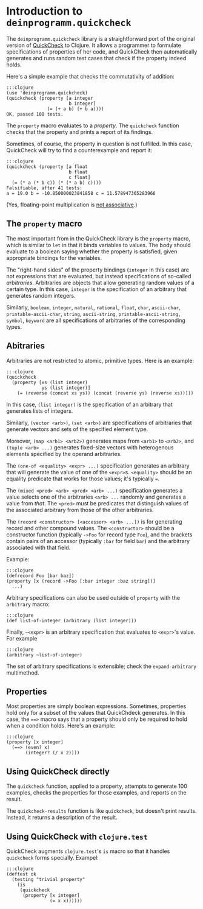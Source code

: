 # Introduction to `deinprogramm.quickcheck`

The `deinprogramm.quickcheck` library is a straightforward port of the
original version of
[QuickCheck](http://en.wikipedia.org/wiki/Quickcheck) to Clojure.
It allows a programmer to formulate specifications of properties of
her code, and QuickCheck then automatically generates and runs random
test cases that check if the property indeed holds.

Here's a simple example that checks the commutativity of addition:

    :::clojure
    (use 'deinprogramm.quickcheck)
    (quickcheck (property [a integer
                           b integer]
                   (= (+ a b) (+ b a))))
    OK, passed 100 tests.

The `property` macro evaluates to a *property*.  The `quickcheck`
function checks that the property and prints a report of its findings.

Sometimes, of course, the property in question is not fulfilled.  In
this case, QuickCheck will try to find a counterexample and report it:
    
    :::clojure
    (quickcheck (property [a float
                           b float
                           c float]
      (= (* a (* b c)) (* (* a b) c))))
    Falsifiable, after 41 tests:
    a = 19.0 b = -10.850000023841858 c = 11.578947365283966

(Yes, floating-point multiplication is [not
associative](http://en.wikipedia.org/wiki/Floating_point).)

## The `property` macro

The most important from in the QuickCheck library is the `property`
macro, which is similar to `let` in that it binds variables to
values.  The body should evaluate to a boolean saying whether the
property is satisfied, given appropriate bindings for the variables.

The "right-hand sides" of the property bindings (`integer` in this
case) are not expressions that are evaluated, but instead
specifications of so-called *arbitraries*.  Arbitraries are objects
that allow generating random values of a certain type.  In this case,
`integer` is the specification of an arbitrary that generates random
integers.

Similarly, `boolean`, `integer`, `natural`, `rational`, `float`,
`char`, `ascii-char`, `printable-ascii-char`, `string`, `ascii-string`,
`printable-ascii-string, symbol`, `keyword` are all specifications of
arbitraries of the corresponding types.

## Abitraries

Arbitraries are not restricted to atomic, primitive types.  Here is an
example:

    :::clojure
    (quickcheck
      (property [xs (list integer)
                 ys (list integer)]
        (= (reverse (concat xs ys)) (concat (reverse ys) (reverse xs)))))

In this case, `(list integer)` is the specification of an arbitrary
that generates lists of integers.

Similarly, `(vector <arb>)`, `(set <arb>)` are specifications of
arbitraries that generate vectors and sets of the specified element
type.

Moreover, `(map <arb1> <arb2>)` generates maps from `<arb1>` to
`<arb2>`, and `(tuple <arb> ...)` generates fixed-size vectors with
heterogenous elements specified by the operand arbitraries.

The `(one-of <equality> <expr> ...)` specification generates an
arbitrary that will generate the value of one of the `<expr>`s.
`<equality>` should be an equality predicate that works for those
values; it's typically `=`.

The `(mixed <pred> <arb> <pred> <arb> ...)` specification generates a
value selects one of the arbitraries `<arb> ...` randomly and
generates a value from *that*.  The `<pred>` must be predicates that
distinguish values of the associated arbitrary from those of the other
arbitraries.

The `(record <constructor> [<accessor> <arb> ...])` is for generating
record and other compound values.  The `<constructor>` should be a
constructor function (typically `->Foo` for record type `Foo`), and
the brackets contain pairs of an accessor (typically `:bar` for field
`bar`) and the arbitrary associated with that field.

Example:

    :::clojure
    (defrecord Foo [bar baz])
    (property [x (record ->Foo [:bar integer :baz string])]
      ...)

Arbitrary specifications can also be used outside of `property` with
the `arbitrary` macro:

    :::clojure
    (def list-of-integer (arbitrary (list integer)))

Finally, `~<expr>` is an arbitrary specification that evaluates to
`<expr>`'s value.  For example

    :::clojure
    (arbitrary ~list-of-integer)

The set of arbitrary specifications is extensible; check the
`expand-arbitrary` multimethod.

## Properties

Most properties are simply boolean expressions.  Sometimes, properties
hold only for a subset of the values that QuickChdeck generates.  In
this case, the `==>` macro says that a property should only be
required to hold when a condition holds.  Here's an example:

    :::clojure
    (property [x integer]
      (==> (even? x)
           (integer? (/ x 2))))

## Using QuickCheck directly

The `quickcheck` function, applied to a property, attempts to generate
100 examples, checks the properties for those examples, and reports on
the result.

The `quickcheck-results` function is like `quickcheck`, but doesn't
print results.  Instead, it returns a description of the result.

## Using QuickCheck with `clojure.test`

QuickCheck augments `clojure.test`'s `is` macro so that it handles
`quickcheck` forms specially.  Exampel:

    :::clojure
    (deftest ok
      (testing "trivial property"
        (is
         (quickcheck
          (property [x integer]
                    (= x x))))))
